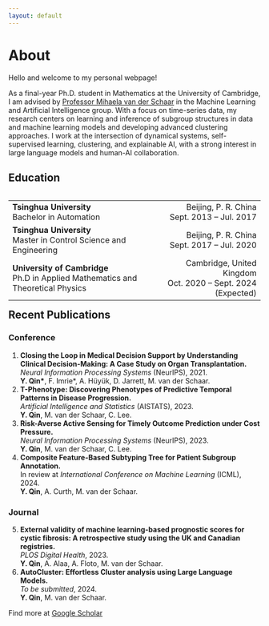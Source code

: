 ```yaml
---
layout: default
---
```


# About
Hello and welcome to my personal webpage!

As a final-year Ph.D. student in Mathematics at the University of Cambridge, I am advised by [Professor Mihaela van der Schaar](https://www.vanderschaar-lab.com/prof-mihaela-van-der-schaar) in the Machine Learning and Artificial Intelligence group. With a focus on time-series data, my research centers on learning and inference of subgroup structures in data and machine learning models and developing advanced clustering approaches. I work at the intersection of dynamical systems, self-supervised learning, clustering, and explainable AI, with a strong interest in large language models and human-AI collaboration.

## Education
<table align="left">
    <tr>
        <td align="left">
        <b>Tsinghua University</b><br>
        Bachelor in Automation
        </td>
        <td align="right">
        Beijing, P. R. China<br>
        Sept. 2013 – Jul. 2017
        </td>
    </tr>
    <tr>
        <td align="left">
        <b>Tsinghua University</b><br>
        Master in Control Science and Engineering
        </td>
        <td align="right">
        Beijing, P. R. China<br>
        Sept. 2017 – Jul. 2020
        </td>
    </tr>
    <tr>
        <td align="left">
        <b>University of Cambridge</b><br>
        Ph.D in Applied Mathematics and Theoretical Physics
        </td>
        <td align="right">
        Cambridge, United Kingdom<br>
        Oct. 2020 – Sept. 2024 (Expected)
        </td>
    </tr>
</table>

<br><br><br><br><br><br><br>

## Recent Publications

### Conference
1. **Closing the Loop in Medical Decision Support by Understanding Clinical Decision-Making: A Case Study on Organ Transplantation.**<br>
*Neural Information Processing Systems* (NeurIPS), 2021.<br>
**Y. Qin\***, F. Imrie\*, A. Hüyük, D. Jarrett, M. van der Schaar.
2. **T-Phenotype: Discovering Phenotypes of Predictive Temporal Patterns in Disease Progression.**<br>
*Artificial Intelligence and Statistics* (AISTATS), 2023.<br>
**Y. Qin**, M. van der Schaar, C. Lee.
3. **Risk-Averse Active Sensing for Timely Outcome Prediction under Cost Pressure.**<br>
*Neural Information Processing Systems* (NeurIPS), 2023.<br>
**Y. Qin**, M. van der Schaar, C. Lee.
4. **Composite Feature-Based Subtyping Tree for Patient Subgroup Annotation.**<br>
In review at *International Conference on Machine Learning* (ICML), 2024.<br>
**Y. Qin**, A. Curth, M. van der Schaar.

### Journal
5. **External validity of machine learning-based prognostic scores for cystic fibrosis: A retrospective study using the UK and Canadian registries.**<br>
*PLOS Digital Health*, 2023.<br>
**Y. Qin**, A. Alaa, A. Floto, M. van der Schaar.
6. **AutoCluster: Effortless Cluster analysis using Large Language Models.**<br>
*To be submitted*, 2024.<br>
**Y. Qin**, M. van der Schaar.

Find more at [Google Scholar](https://scholar.google.com/citations?user=WkGPAquyti0C)

